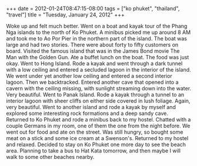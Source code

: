 +++
date = 2012-01-24T08:47:15-08:00
tags = ["ko phuket", "thailand", "travel"]
title = "Tuesday, January 24, 2012"
+++

Woke up and felt much better. Went on a boat and kayak tour of the Phang Nga islands to the north of Ko Phuket. A minibus picked me up around 8 AM and took me to Ao Por Pier in the northern part of the island. The boat was large and had two stories. There were about forty to fifty customers on board. Visited the famous island that was in the James Bond movie The Man with the Golden Gun. Ate a buffet lunch on the boat. The food was just okay. Went to Hong Island. Rode a kayak and went through a dark tunnel with a low ceiling and entered a secluded lagoon in the interior of the island. We went under yet another low ceiling and entered a second interior lagoon. Then we backtracked. Entered another cave that opened into a cavern with the ceiling missing, with sunlight streaming down into the water. Very beautiful. Went to Panak Island. Rode a kayak through a tunnel to an interior lagoon with sheer cliffs on either side covered in lush foliage. Again, very beautiful. Went to another island and rode a kayak by myself and explored some interesting rock formations and a deep sandy cave. Returned to Ko Phuket and rode a minibus back to my hostel. Chatted with a couple Germans in my room, one of them the one from the night before. We went out for food and ate on the street. Was still hungry, so bought some meat on a stick and some ice cream at a Swenson's. Returned to my hostel and relaxed. Decided to stay on Ko Phuket one more day to see the beach area. Planning to take a bus to Hat Kata tomorrow, and then maybe I will walk to some other beaches nearby.
